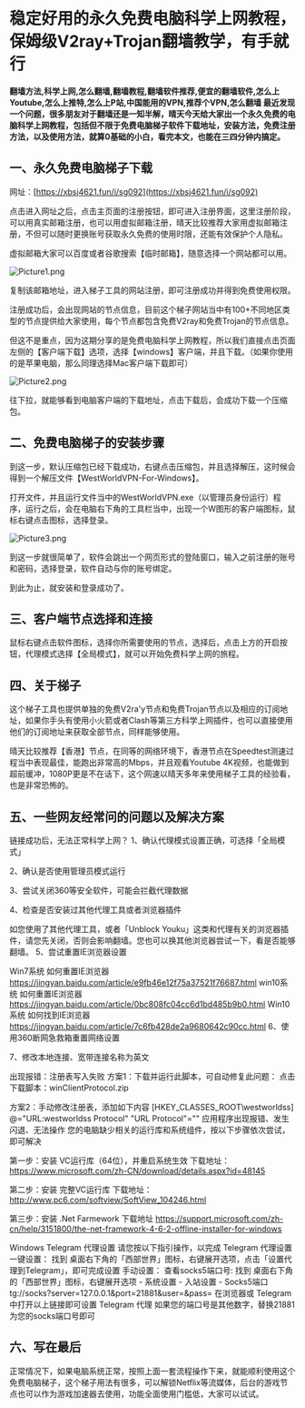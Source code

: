 # 稳定好用的永久免费电脑科学上网教程，保姆级V2ray+Trojan翻墙教学，有手就行
**翻墙方法,科学上网,怎么翻墙,翻墙教程,翻墙软件推荐,便宜的翻墙软件,怎么上Youtube,怎么上推特,怎么上P站,中国能用的VPN,推荐个VPN,怎么翻墙
最近发现一个问题，很多朋友对于翻墙还是一知半解，晴天今天给大家出一个永久免费的电脑科学上网教程，包括但不限于免费电脑梯子软件下载地址，安装方法，免费注册方法，以及使用方法，就算0基础的小白，看完本文，也能在三四分钟内搞定。**

## 一、永久免费电脑梯子下载

网址：[https://xbsj4621.fun/i/sg092](https://xbsj4621.fun/i/sg092)

点击进入网址之后，点击主页面的注册按钮，即可进入注册界面，这里注册阶段，可以用真实邮箱注册，也可以用虚拟邮箱注册，晴天比较推荐大家用虚拟邮箱注册，不但可以随时更换账号获取永久免费的使用时限，还能有效保护个人隐私。

虚拟邮箱大家可以百度或者谷歌搜索【临时邮箱】，随意选择一个网站都可以用。

![Picture1.png](https://s2.loli.net/2022/08/26/SXBIAZotLiG7wac.png)

复制该邮箱地址，进入梯子工具的网站注册，即可注册成功并得到免费使用权限。

注册成功后，会出现网站的节点信息，目前这个梯子网站当中有100+不同地区类型的节点提供给大家使用，每个节点都包含免费V2ray和免费Trojan的节点信息。

但这不是重点，因为这期分享的是免费电脑科学上网教程，所以我们直接点击页面左侧的【客户端下载】选项，选择【windows】客户端，并且下载。（如果你使用的是苹果电脑，那么同理选择Mac客户端下载即可）

![Picture2.png](https://s2.loli.net/2022/08/26/Wb1GFEtfZnxdIaU.png)

往下拉，就能够看到电脑客户端的下载地址，点击下载后，会成功下载一个压缩包。

## 二、免费电脑梯子的安装步骤

到这一步，默认压缩包已经下载成功，右键点击压缩包，并且选择解压，这时候会得到一个解压文件【WestWorldVPN-For-Windows】。

打开文件，并且运行文件当中的WestWorldVPN.exe（以管理员身份运行）程序，运行之后，会在电脑右下角的工具栏当中，出现一个W图形的客户端图标，鼠标右键点击图标，选择登录。

![Picture3.png](https://s2.loli.net/2022/08/26/PQ3otnhjDpSLqZ6.png)

到这一步就很简单了，软件会跳出一个网页形式的登陆窗口，输入之前注册的账号和密码，选择登录，软件自动与你的账号绑定。

到此为止，就安装和登录成功了。

## 三、客户端节点选择和连接

鼠标右键点击软件图标，选择你所需要使用的节点，选择后，点击上方的开启按钮，代理模式选择【全局模式】，就可以开始免费科学上网的旅程。


## 四、关于梯子

这个梯子工具也提供单独的免费V2ra'y节点和免费Trojan节点以及相应的订阅地址，如果你手头有使用小火箭或者Clash等第三方科学上网插件，也可以直接使用他们的订阅地址来获取全部节点，同样能够使用。

晴天比较推荐【香港】节点，在同等的网络环境下，香港节点在Speedtest测速过程当中表现最佳，能跑出非常高的Mbps，并且观看Youtube 4K视频，也能做到超前缓冲，1080P更是不在话下，这个网速以晴天多年来使用梯子工具的经验看，也是非常恐怖的。

## 五、一些网友经常问的问题以及解决方案

链接成功后，无法正常科学上网？
1、确认代理模式设置正确，可选择「全局模式」

2、确认是否使用管理员模式运行

3、尝试关闭360等安全软件，可能会拦截代理数据

4、检查是否安装过其他代理工具或者浏览器插件

如您使用了其他代理工具，或者「Unblock Youku」这类和代理有关的浏览器插件，请您先关闭，否则会影响翻墙。您也可以换其他浏览器尝试一下，看是否能够翻墙。
5、尝试重置IE浏览器设置

Win7系统 如何重置IE浏览器
https://jingyan.baidu.com/article/e9fb46e12f75a37521f76687.html
win10系统 如何重置IE浏览器
https://jingyan.baidu.com/article/0bc808fc04cc6d1bd485b9b0.html
Win10系统 如何找到IE浏览器
https://jingyan.baidu.com/article/7c6fb428de2a9680642c90cc.html
6、使用360断网急救箱重置网络设置

7、修改本地连接、宽带连接名称为英文

出现报错：注册表写入失败
方案1：下载并运行此脚本，可自动修复此问题：
点击下载脚本：winClientProtocol.zip

方案2：手动修改注册表，添加如下内容
[HKEY_CLASSES_ROOT\westworldss]
@="URL:westworldss Protocol"
"URL Protocol"=""
应用程序出现报错、发生闪退、无法操作
您的电脑缺少相关的运行库和系统组件，按以下步骤依次尝试，即可解决

第一步：安装 VC运行库（64位），并重启系统生效
下载地址：
https://www.microsoft.com/zh-CN/download/details.aspx?id=48145

第二步：安装 完整VC运行库
下载地址：
http://www.pc6.com/softview/SoftView_104246.html

第三步：安装 .Net Farmework
下载地址
https://support.microsoft.com/zh-cn/help/3151800/the-net-framework-4-6-2-offline-installer-for-windows

Windows Telegram 代理设置
请您按以下指引操作，以完成 Telegram 代理设置
一键设置：
找到 桌面右下角的「西部世界」图标，右键展开选项，点击「设置代理到Telegram」，即可完成设置
手动设置：
查看socks5端口号: 找到 桌面右下角的「西部世界」图标，右键展开选项 - 系统设置 - 入站设置 - Socks5端口
tg://socks?server=127.0.0.1&port=21881&user=&pass=
在浏览器或 Telegram 中打开以上链接即可设置 Telegram 代理
如果您的端口号是其他数字，替换21881为您的socks端口号即可

## 六、写在最后

正常情况下，如果电脑系统正常，按照上面一套流程操作下来，就能顺利使用这个免费电脑梯子，这个梯子用法有很多，可以解锁Netflix等流媒体，后台的游戏节点也可以作为游戏加速器去使用，功能全面使用门槛低，大家可以试试。
